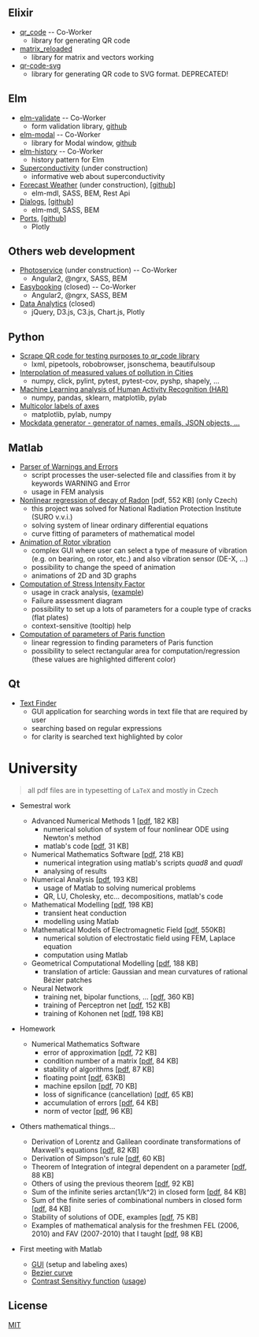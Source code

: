 ## Elixir
* [qr_code](https://github.com/iodevs/qr_code) -- Co-Worker
    * library for generating QR code
* [matrix_reloaded](https://github.com/iodevs/matrix_reloaded)
    * library for matrix and vectors working
* [qr-code-svg](https://github.com/ondrej-tucek/qr-code-svg)
    * library for generating QR code to SVG format. DEPRECATED!


## Elm
* [elm-validate](https://iodevs.github.io/elm-validate/) -- Co-Worker
    * form validation library, [github](https://github.com/iodevs/elm-validate)
* [elm-modal](https://iodevs.github.io/elm-modal/) -- Co-Worker
    *  library for Modal window, [github](https://github.com/iodevs/elm-modal)
* [elm-history](https://github.com/iodevs/elm-history) -- Co-Worker
    * history pattern for Elm
* [Superconductivity](http://superconductivity.surge.sh/) (under construction)
    * informative web about superconductivity
* [Forecast Weather](http://elm-forecast.surge.sh/) (under construction), \[[github](https://github.com/ondrej-tucek/elm-forecast)\]
    * elm-mdl, SASS, BEM, Rest Api
* [Dialogs](http://elm-dialogs.surge.sh/), \[[github](https://github.com/ondrej-tucek/elm-dialogs)\]
    * elm-mdl, SASS, BEM
* [Ports](http://elm-ports.surge.sh/), \[[github](https://github.com/ondrej-tucek/elm-ports)\]
    * Plotly


## Others web development
* [Photoservice](http://fotoservice.surge.sh/) (under construction) -- Co-Worker
    * Angular2, @ngrx, SASS, BEM
* [Easybooking](http://easybooking.surge.sh/) (closed) -- Co-Worker
    * Angular2, @ngrx, SASS, BEM
* [Data Analytics](http://ondrej-tucek.github.io/data-analytics/) (closed)
    * jQuery, D3.js, C3.js, Chart.js, Plotly


## Python ##
* [Scrape QR code for testing purposes to qr_code library](https://github.com/ondrej-tucek/qr-code-scrape)
    * lxml, pipetools, robobrowser, jsonschema, beautifulsoup
* [Interpolation of measured values of pollution in Cities](https://github.com/ondrej-tucek/city-pollution)
    * numpy, click, pylint, pytest, pytest-cov, pyshp, shapely, ...
* [Machine Learning analysis of Human Activity Recognition (HAR)](https://github.com/ondrej-tucek/Machine-Learning-HAR)
    * numpy, pandas, sklearn, matplotlib, pylab
* [Multicolor labels of axes](https://github.com/ondrej-tucek/multicolor-labels-axes)
    * matplotlib, pylab, numpy
* [Mockdata generator - generator of names, emails, JSON objects, ... ](https://github.com/ondrej-tucek/mockdata-generator)


## Matlab
* [Parser of Warnings and Errors](https://github.com/ondrej-tucek/my-works/tree/master/files/Matlab_parser-Warning-Error)
    * script processes the user-selected file and classifies from it by keywords WARNING and Error
    * usage in FEM analysis
* [Nonlinear regression of decay of Radon](https://github.com/ondrej-tucek/my-works/blob/master/files/Matlab_SURO_radon-%20lsqcurvefit.pdf) \[pdf, 552 KB\] (only Czech)
    * this project was solved for National Radiation Protection Institute (SURO v.v.i.)
    * solving system of linear ordinary differential equations
    * curve fitting of parameters of mathematical model
* [Animation of Rotor vibration](https://github.com/ondrej-tucek/my-works/blob/master/imgs/Matlab_app_animation-vibration-of-rotor.png)
    * complex GUI where user can select a type of measure of vibration (e.g. on bearing, on rotor, etc.) and also vibration sensor (DE-X, ...)
    * possibility to change the speed of animation
    * animations of 2D and 3D graphs
* [Computation of Stress Intensity Factor](https://github.com/ondrej-tucek/my-works/blob/master/imgs/Matlab_app_cracks-view-init.png)
    * usage in crack analysis, \([example](https://github.com/ondrej-tucek/my-works/blob/master/imgs/Matlab_app_cracks-view-usage.png)\)
    * Failure assessment diagram
    * possibility to set up a lots of parameters for a couple type of cracks (flat plates)
    * context-sensitive (tooltip) help
* [Computation of parameters of Paris function](https://github.com/ondrej-tucek/my-works/blob/master/imgs/Matlab_fig_paris-law.png)
    * linear regression to finding parameters of Paris function
    * possibility to select rectangular area for computation/regression (these values are highlighted different color)


## Qt
* [Text Finder](https://github.com/ondrej-tucek/my-works/blob/master/imgs/Qt_app_TextFinder.png)
    * GUI application for searching words in text file that are required by user
    * searching based on regular expressions
    * for clarity is searched text highlighted by color


# University
> all pdf files are in typesetting of `LaTeX` and mostly in Czech

* Semestral work
    * Advanced Numerical Methods 1 \[[pdf](/files/Numericke-reseni-nelinearni-soustavy-ODR.pdf), 182 KB\]
        * numerical solution of system of four nonlinear ODE using Newton's method
        * matlab's code \[[pdf](/files/Numericke-reseni-nelinearni-soustavy-ODR-kod.pdf), 31 KB\]
    * Numerical Mathematics Software \[[pdf](/files/Numericka-integrace-uziti-Matlabu.pdf), 218 KB\]
        * numerical integration using matlab's scripts *quad8* and *quadl*
        * analysing of results
    * Numerical Analysis \[[pdf](/files/Numericka-analyza-uziti-Matlabu.pdf), 193 KB\]
        * usage of Matlab to solving numerical problems
        * QR, LU, Cholesky, etc... decompositions, matlab's code
    * Mathematical Modelling \[[pdf](/files/Nestacionarni-vedeni-tepla.pdf), 198 KB\]
        * transient heat conduction
        * modelling using Matlab
    * Mathematical Models of Electromagnetic Field \[[pdf](/files/MKD-reseni-elmg-poli.pdf), 550KB\]
        * numerical solution of electrostatic field using FEM, Laplace equation
        * computation using Matlab
    * Geometrical Computational Modelling \[[pdf](/files/Krivost-Bezierovych-ploch.pdf), 188 KB\]
        * translation of article: Gaussian and mean curvatures of rational Bézier patches
    * Neural Network
        * training net, bipolar functions, ... \[[pdf](/files/Neuronove-site.pdf), 360 KB\]
        * training of Perceptron net \[[pdf](/files/Trenovani-perceptrnove-site.pdf), 152 KB\]
        * training of Kohonen net \[[pdf](/files/Trenovani-Kohonenovy-site.pdf), 198 KB\]

* Homework
    * Numerical Mathematics Software
        * error of approximation \[[pdf](/files/ukol2-1.pdf), 72 KB\]
        * condition number of a matrix \[[pdf](/files/ukol2-2.pdf), 84 KB\]
        * stability of algorithms \[[pdf](/files/ukol2-3.pdf), 87 KB\]
        * floating point \[[pdf](/files/ukol3-1.pdf), 63KB\]
        * machine epsilon \[[pdf](/files/ukol3-2.pdf), 70 KB\]
        * loss of significance (cancellation) \[[pdf](/files/ukol3-3.pdf), 65 KB\]
        * accumulation of errors \[[pdf](/files/ukol3-4.pdf), 64 KB\]
        * norm of vector \[[pdf](/files/ukol4-1.pdf), 96 KB\]

* Others mathematical things...
    * Derivation of Lorentz and Galilean coordinate transformations of Maxwell's equations \[[pdf](/files/Lorenzova-Galileova-transformace.pdf), 82 KB\]
    * Derivation of Simpson's rule \[[pdf](/files/odvozeni-simpsonova-pravidla.pdf), 60 KB\]
    * Theorem of Integration of integral dependent on a parameter \[[pdf](/files/integrace-podle-parametru.pdf), 88 KB\]
    * Others of using the previous theorem \[[pdf](/files/integrace-podle-parametru-priklady.pdf), 92 KB\]
    * Sum of the infinite series arctan(1/k^2) in closed form \[[pdf](/files/sum-atan.pdf), 84 KB\]
    * Sum of the finite series of combinational numbers in closed form \[[pdf](/files/sum-binom-series.pdf), 84 KB\]
    * Stability of solutions of ODE, examples \[[pdf](/files/ODR-stabilita-reseni.pdf), 75 KB\]
    * Examples of mathematical analysis for the freshmen FEL (2006, 2010) and FAV (2007-2010) that I taught \[[pdf](/files/extremy-funkci.pdf), 98 KB\]

* First meeting with Matlab
    * [GUI](https://github.com/ondrej-tucek/my-works/blob/master/imgs/Matlab_app_change-label-axes.png) \(setup and labeling axes\)
    * [Bezier curve](https://github.com/ondrej-tucek/my-works/blob/master/imgs/Matlab_fig_Bezier-curve.png)
    * [Contrast Sensitivy function](https://github.com/ondrej-tucek/my-works/blob/master/imgs/Matlab_app_CSF-view-init.png) \([usage](https://github.com/ondrej-tucek/my-works/blob/master/imgs/Matlab_app_CSF-view-usage.png)\)


## License
 [MIT](/LICENSE)
